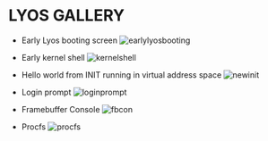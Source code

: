 LYOS GALLERY
===========

* Early Lyos booting screen
![earlylyosbooting][1]



* Early kernel shell
![kernelshell][2]

* Hello world from INIT running in virtual address space
![newinit][3]

* Login prompt
![loginprompt][4]

* Framebuffer Console
![fbcon][5]

* Procfs
![procfs][6]


  [1]: http://jimx.1x.net/images/screenshot-0.png
  [2]: http://jimx.1x.net/images/screenshot-1.png
  [3]: http://jimx.1x.net/images/screenshot-2.png
  [4]: http://jimx.1x.net/images/screenshot-3.png
  [5]: http://jimx.1x.net/images/screenshot-7.png
  [6]: http://jimx.1x.net/images/screenshot-8.png
